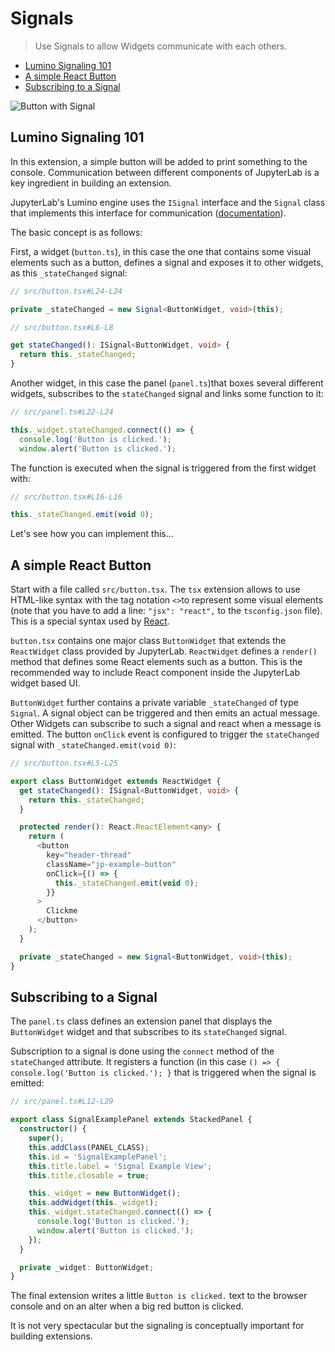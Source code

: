 # Signals

> Use Signals to allow Widgets communicate with each others.

- [Lumino Signaling 101](#lumino-signaling-101)
- [A simple React Button](#a-simple-react-button)
- [Subscribing to a Signal](#subscribing-to-a-signal)

![Button with Signal](preview.png)

## Lumino Signaling 101

In this extension, a simple button will be added to print something to the console.
Communication between different components of JupyterLab is a key ingredient in building an
extension.

JupyterLab's Lumino engine uses the `ISignal` interface and the
`Signal` class that implements this interface for communication
([documentation](https://jupyterlab.github.io/lumino/api/signaling/globals.html)).

The basic concept is as follows:

First, a widget (`button.ts`), in this case the one that contains
some visual elements such as a button, defines a signal and exposes it to other
widgets, as this `_stateChanged` signal:

```ts
// src/button.tsx#L24-L24

private _stateChanged = new Signal<ButtonWidget, void>(this);
```

```ts
// src/button.tsx#L6-L8

get stateChanged(): ISignal<ButtonWidget, void> {
  return this._stateChanged;
}
```

Another widget, in this case the panel (`panel.ts`)that boxes several different widgets,
subscribes to the `stateChanged` signal and links some function to it:

```ts
// src/panel.ts#L22-L24

this._widget.stateChanged.connect(() => {
  console.log('Button is clicked.');
  window.alert('Button is clicked.');
```

The function is executed when the signal is triggered from the first widget with:

```ts
// src/button.tsx#L16-L16

this._stateChanged.emit(void 0);
```

Let's see how you can implement this...

## A simple React Button

Start with a file called `src/button.tsx`. The `tsx` extension allows to use
HTML-like syntax with the tag notation `<>`to represent some visual elements
(note that you have to add a line: `"jsx": "react",` to the
`tsconfig.json` file). This is a special syntax used by [React](https://reactjs.org/tutorial/tutorial.html).

`button.tsx` contains one major class `ButtonWidget` that extends the
`ReactWidget` class provided by JupyterLab. `ReactWidget` defines a
`render()` method that defines some React elements such as a button. This
is the recommended way to include React component inside the JupyterLab widget
based UI.

`ButtonWidget` further contains a private variable `_stateChanged` of type
`Signal`. A signal object can be triggered and then emits an actual message.
Other Widgets can subscribe to such a signal and react when a message is
emitted. The button `onClick` event is configured to trigger the
`stateChanged` signal with `_stateChanged.emit(void 0)`:

```ts
// src/button.tsx#L5-L25

export class ButtonWidget extends ReactWidget {
  get stateChanged(): ISignal<ButtonWidget, void> {
    return this._stateChanged;
  }

  protected render(): React.ReactElement<any> {
    return (
      <button
        key="header-thread"
        className="jp-example-button"
        onClick={() => {
          this._stateChanged.emit(void 0);
        }}
      >
        Clickme
      </button>
    );
  }

  private _stateChanged = new Signal<ButtonWidget, void>(this);
}
```

## Subscribing to a Signal

The `panel.ts` class defines an extension panel that displays the
`ButtonWidget` widget and that subscribes to its `stateChanged` signal.

Subscription to a signal is done using the `connect` method of the
`stateChanged` attribute. It registers a function (in this case
`() => { console.log('Button is clicked.'); }` that is triggered when the signal is
emitted:

```ts
// src/panel.ts#L12-L29

export class SignalExamplePanel extends StackedPanel {
  constructor() {
    super();
    this.addClass(PANEL_CLASS);
    this.id = 'SignalExamplePanel';
    this.title.label = 'Signal Example View';
    this.title.closable = true;

    this._widget = new ButtonWidget();
    this.addWidget(this._widget);
    this._widget.stateChanged.connect(() => {
      console.log('Button is clicked.');
      window.alert('Button is clicked.');
    });
  }

  private _widget: ButtonWidget;
}
```

The final extension writes a little `Button is clicked.` text to the browser console and on an alter when
a big red button is clicked.

It is not very spectacular but the signaling is conceptually important for building extensions.
